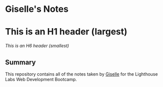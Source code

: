 # Giselle's Notes
# This is an H1 header (largest)
###### This is an H6 header (smallest)

## Summary 

This repository contains all of the notes taken by [Giselle](https://github.com/gisellealmario) for the Lighthouse Labs Web Development Bootcamp.